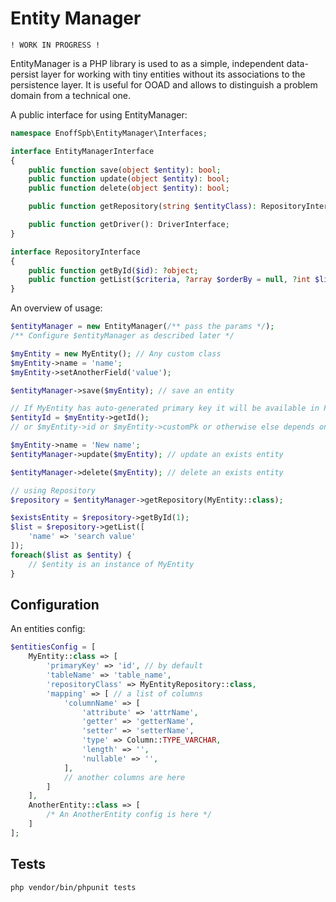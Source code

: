 Entity Manager
==============
```
! WORK IN PROGRESS !
```
EntityManager is a PHP library is used to as a simple, independent data-persist layer for working with
tiny entities without its associations to the persistence layer. 
It is useful for OOAD and allows to distinguish a problem domain from a technical one.

A public interface for using EntityManager:
```php
namespace EnoffSpb\EntityManager\Interfaces;

interface EntityManagerInterface
{
    public function save(object $entity): bool;
    public function update(object $entity): bool;
    public function delete(object $entity): bool;

    public function getRepository(string $entityClass): RepositoryInterface;

    public function getDriver(): DriverInterface;
}

interface RepositoryInterface
{
    public function getById($id): ?object;
    public function getList($criteria, ?array $orderBy = null, ?int $limit = null, ?int $offset = null): array;
}
```

An overview of usage:
```php
$entityManager = new EntityManager(/** pass the params */);
/** Configure $entityManager as described later */

$myEntity = new MyEntity(); // Any custom class
$myEntity->name = 'name';
$myEntity->setAnotherField('value');

$entityManager->save($myEntity); // save an entity

// If MyEntity has auto-generated primary key it will be available in PK field after saving
$entityId = $myEntity->getId();
// or $myEntity->id or $myEntity->customPk or otherwise else depends on an configuration 

$myEntity->name = 'New name';
$entityManager->update($myEntity); // update an exists entity

$entityManager->delete($myEntity); // delete an exists entity

// using Repository
$repository = $entityManager->getRepository(MyEntity::class);

$existsEntity = $repository->getById(1);
$list = $repository->getList([
    'name' => 'search value'
]);
foreach($list as $entity) {
    // $entity is an instance of MyEntity
}
```

Configuration
------------------------

An entities config:
```php
$entitiesConfig = [
    MyEntity::class => [
        'primaryKey' => 'id', // by default
        'tableName' => 'table_name',
        'repositoryClass' => MyEntityRepository::class,
        'mapping' => [ // a list of columns
            'columnName' => [
                'attribute' => 'attrName',
                'getter' => 'getterName',
                'setter' => 'setterName',
                'type' => Column::TYPE_VARCHAR,
                'length' => '',
                'nullable' => '',
            ],
            // another columns are here
        ]
    ],
    AnotherEntity::class => [
        /* An AnotherEntity config is here */ 
    ]
];
```

Tests
------------------------
```shell
php vendor/bin/phpunit tests
```
